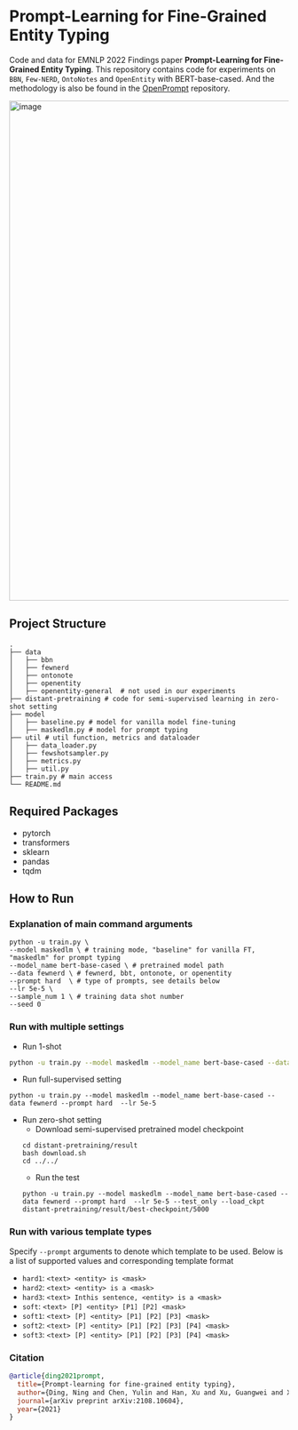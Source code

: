 # Prompt-Learning for Fine-Grained Entity Typing
Code and data for EMNLP 2022 Findings paper **Prompt-Learning for Fine-Grained Entity Typing**. This repository contains code for experiments on `BBN`, `Few-NERD`, `OntoNotes` and `OpenEntity` with BERT-base-cased. And the methodology is also be found in the [OpenPrompt](https://github.com/thunlp/OpenPrompt/blob/main/experiments/typing_ptyping.yaml) repository.



<img width="900" alt="image" src="https://user-images.githubusercontent.com/17723822/196573693-8438ca6e-1e67-4aba-a72b-ebefefe86d40.png">



## Project Structure
```
.
├── data
│   ├── bbn
│   ├── fewnerd
│   ├── ontonote
│   ├── openentity
│   ├── openentity-general  # not used in our experiments
├── distant-pretraining # code for semi-supervised learning in zero-shot setting
├── model
│   ├── baseline.py # model for vanilla model fine-tuning
│   ├── maskedlm.py # model for prompt typing
├── util # util function, metrics and dataloader
│   ├── data_loader.py
│   ├── fewshotsampler.py
│   ├── metrics.py
│   ├── util.py
├── train.py # main access
└── README.md
```

## Required Packages
- pytorch
- transformers
- sklearn
- pandas
- tqdm

## How to Run
### Explanation of main command arguments
```
python -u train.py \
--model maskedlm \ # training mode, "baseline" for vanilla FT, "maskedlm" for prompt typing
--model_name bert-base-cased \ # pretrained model path
--data fewnerd \ # fewnerd, bbt, ontonote, or openentity
--prompt hard  \ # type of prompts, see details below
--lr 5e-5 \
--sample_num 1 \ # training data shot number
--seed 0
```

### Run with multiple settings
- Run 1-shot 
```bash
python -u train.py --model maskedlm --model_name bert-base-cased --data fewnerd --prompt hard  --lr 5e-5 --sample_num 1
```

- Run full-supervised setting
```
python -u train.py --model maskedlm --model_name bert-base-cased --data fewnerd --prompt hard  --lr 5e-5
```


- Run zero-shot setting
    - Download semi-supervised pretrained model checkpoint
    ```
    cd distant-pretraining/result
    bash download.sh
    cd ../../
    ```
    - Run the test
    ```
    python -u train.py --model maskedlm --model_name bert-base-cased --data fewnerd --prompt hard  --lr 5e-5 --test_only --load_ckpt distant-pretraining/result/best-checkpoint/5000
    ```

### Run with various template types
Specify `--prompt` arguments to denote which template to be used. Below is a list of supported values and corresponding template format
- `hard1`: `<text> <entity> is <mask>`
- `hard2`: `<text> <entity> is a <mask>`
- `hard3`: `<text> Inthis sentence, <entity> is a <mask>`
- `soft`: `<text> [P] <entity> [P1] [P2] <mask>`
- `soft1`: `<text> [P] <entity> [P1] [P2] [P3] <mask>`
- `soft2`: `<text> [P] <entity> [P1] [P2] [P3] [P4] <mask>`
- `soft3`: `<text> [P] <entity> [P1] [P2] [P3] [P4] <mask>`

### Citation

```bibtex
@article{ding2021prompt,
  title={Prompt-learning for fine-grained entity typing},
  author={Ding, Ning and Chen, Yulin and Han, Xu and Xu, Guangwei and Xie, Pengjun and Zheng, Hai-Tao and Liu, Zhiyuan and Li, Juanzi and Kim, Hong-Gee},
  journal={arXiv preprint arXiv:2108.10604},
  year={2021}
}

```

